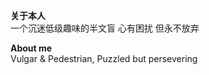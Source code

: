 __**关于本人**__  
一个沉迷低级趣味的半文盲 心有困扰 但永不放弃

__**About me**__  
Vulgar & Pedestrian, Puzzled but persevering